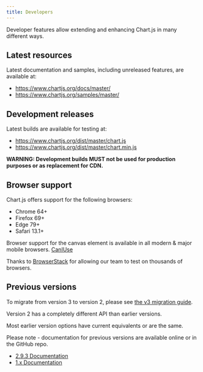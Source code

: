 ```yaml
---
title: Developers
---
```


Developer features allow extending and enhancing Chart.js in many different ways.

## Latest resources

Latest documentation and samples, including unreleased features, are available at:

- https://www.chartjs.org/docs/master/
- https://www.chartjs.org/samples/master/

## Development releases

Latest builds are available for testing at:

- https://www.chartjs.org/dist/master/chart.js
- https://www.chartjs.org/dist/master/chart.min.js

**WARNING: Development builds MUST not be used for production purposes or as replacement for CDN.**

## Browser support

Chart.js offers support for the following browsers:

- Chrome 64+
- Firefox 69+
- Edge 79+
- Safari 13.1+

Browser support for the canvas element is available in all modern & major mobile browsers. [CanIUse](https://caniuse.com/#feat=canvas)

Thanks to [BrowserStack](https://browserstack.com) for allowing our team to test on thousands of browsers.

## Previous versions

To migrate from version 3 to version 2, please see [the v3 migration guide](../getting-started/v3-migration).

Version 2 has a completely different API than earlier versions.

Most earlier version options have current equivalents or are the same.

Please note - documentation for previous versions are available online or in the GitHub repo.

- [2.9.3 Documentation](https://www.chartjs.org/docs/2.9.3/)
- [1.x Documentation](https://github.com/chartjs/Chart.js/tree/v1.1.1/docs)
